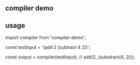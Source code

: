 <!--
 * @Author: ganyutian@bytedance.com
 * @Date: 2022-04-17 16:45:51
 * @LastEditors: ganyutian@bytedance.com
 * @LastEditTime: 2022-04-21 23:17:06
 * @Description: file content
-->
## compiler demo

## usage
import compiler from 'compiler-demo';

const testInput = '(add 2 (subtract 4 2))';

const output = compiler(testInput); // add(2, (substract(4, 2)));
